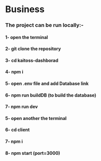 # Business


### The project can be run locally:-
#### 1- open the terminal
#### 2- git clone the repository
#### 3- cd kaitoss-dashborad
#### 4- npm i
#### 5- open .env file and add Database link
#### 6- npm run buildDB (to build the database)
#### 7- npm run dev
#### 5- open another  the terminal
#### 6- cd client
#### 7-  npm i
#### 8- npm start (port=3000)



